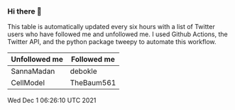 ### Hi there 👋

This table is automatically updated every six hours with a list of Twitter users who have followed me and unfollowed me. I used Github Actions, the Twitter API, and the python package tweepy to automate this workflow.

| Unfollowed me |  Followed me |
| --- | --- |
|SannaMadan|debokle|
|CellModel|TheBaum561|
Wed Dec  1 06:26:10 UTC 2021
